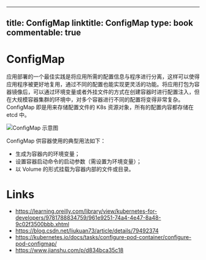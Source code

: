 
---
title: ConfigMap
linktitle: ConfigMap
type: book
commentable: true
---

# ConfigMap

应用部署的一个最佳实践是将应用所需的配置信息与程序进行分离，这样可以使得应用程序被更好地复用，通过不同的配置也能实现更灵活的功能。将应用打包为容器镜像后，可以通过环境变量或者外挂文件的方式在创建容器时进行配置注入，但在大规模容器集群的环境中，对多个容器进行不同的配置将变得非常复杂。ConfigMap 即是用来存储配置文件的 K8s 资源对象，所有的配置内容都存储在 etcd 中。

![ConfigMap 示意图](https://matthewpalmer.net/kubernetes-app-developer/articles/configmap-diagram.gif)

ConfigMap 供容器使用的典型用法如下：

- 生成为容器内的环境变量；
- 设置容器启动命令的启动参数（需设置为环境变量）；
- 以 Volume 的形式挂载为容器内部的文件或目录。

# Links

- https://learning.oreilly.com/library/view/kubernetes-for-developers/9781788834759/961e9251-74a4-4e47-8a48-9c02f3500bbb.xhtml
- https://blog.csdn.net/liukuan73/article/details/79492374
- https://kubernetes.io/docs/tasks/configure-pod-container/configure-pod-configmap/
- https://www.jianshu.com/p/d834bca35c18

    